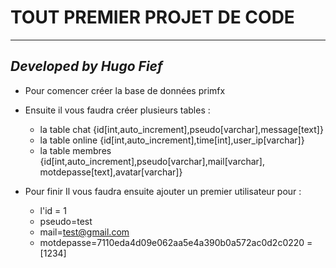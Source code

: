 # TOUT PREMIER PROJET DE CODE

---

## ***Developed by Hugo Fief***

- Pour comencer créer la base de données primfx
- Ensuite il vous faudra créer plusieurs tables : 
	* la table chat {id[int,auto_increment],pseudo[varchar],message[text]}
	* la table online {id[int,auto_increment],time[int],user_ip[varchar]}
	* la table membres {id[int,auto_increment],pseudo[varchar],mail[varchar],
		motdepasse[text],avatar[varchar]}
		
- Pour finir Il vous faudra ensuite ajouter un premier utilisateur pour :
	* l'id = 1 
	* pseudo=test
	* mail=test@gmail.com
	* motdepasse=7110eda4d09e062aa5e4a390b0a572ac0d2c0220 = [1234]
